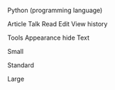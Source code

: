 
Python (programming language)

Article
Talk
Read
Edit
View history

Tools
Appearance hide
Text

Small

Standard

Large
